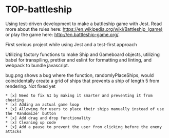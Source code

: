 # TOP-battleship

Using test-driven development to make a battleship game with Jest. Read more about the rules here: https://en.wikipedia.org/wiki/Battleship_(game) or play the game here: http://en.battleship-game.org/.

First serious project while using Jest and a test-first approach

Utilizing factory functions to make Ship and Gameboard objects, utilizing babel for transpiling, prettier and eslint for formatting and linting, and webpack to bundle javascript.

bug.png shows a bug where the function, randomlyPlaceShips, would coincidentally create a grid of ships that prevents a ship of length 5 from rendering. Not fixed yet

    * [x] Need to fix AI by making it smarter and preventing it from cheating
    * [x] Adding an actual game loop
    * [x] Allowing for users to place their ships manually instead of use the 'Randomize' button
    * [x] Add drag and drop functionality
    * [x] Cleaning up code
    * [x] Add a pause to prevent the user from clicking before the enemy attacks
    
